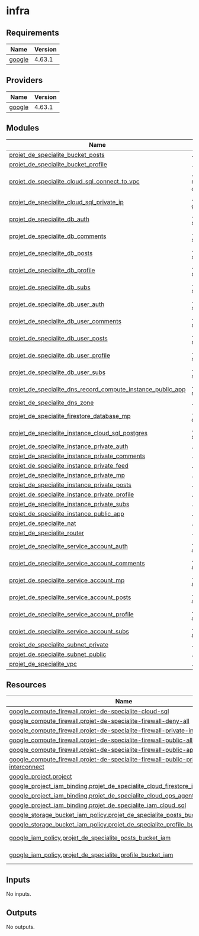 # infra
<!-- BEGIN_TF_DOCS -->
## Requirements

| Name | Version |
|------|---------|
| <a name="requirement_google"></a> [google](#requirement\_google) | 4.63.1 |

## Providers

| Name | Version |
|------|---------|
| <a name="provider_google"></a> [google](#provider\_google) | 4.63.1 |

## Modules

| Name | Source | Version |
|------|--------|---------|
| <a name="module_projet_de_specialite_bucket_posts"></a> [projet\_de\_specialite\_bucket\_posts](#module\_projet\_de\_specialite\_bucket\_posts) | ./modules/bucket | n/a |
| <a name="module_projet_de_specialite_bucket_profile"></a> [projet\_de\_specialite\_bucket\_profile](#module\_projet\_de\_specialite\_bucket\_profile) | ./modules/bucket | n/a |
| <a name="module_projet_de_specialite_cloud_sql_connect_to_vpc"></a> [projet\_de\_specialite\_cloud\_sql\_connect\_to\_vpc](#module\_projet\_de\_specialite\_cloud\_sql\_connect\_to\_vpc) | ./modules/service-networking-connection | n/a |
| <a name="module_projet_de_specialite_cloud_sql_private_ip"></a> [projet\_de\_specialite\_cloud\_sql\_private\_ip](#module\_projet\_de\_specialite\_cloud\_sql\_private\_ip) | ./modules/compute-global-address | n/a |
| <a name="module_projet_de_specialite_db_auth"></a> [projet\_de\_specialite\_db\_auth](#module\_projet\_de\_specialite\_db\_auth) | ./modules/cloud-sql-database | n/a |
| <a name="module_projet_de_specialite_db_comments"></a> [projet\_de\_specialite\_db\_comments](#module\_projet\_de\_specialite\_db\_comments) | ./modules/cloud-sql-database | n/a |
| <a name="module_projet_de_specialite_db_posts"></a> [projet\_de\_specialite\_db\_posts](#module\_projet\_de\_specialite\_db\_posts) | ./modules/cloud-sql-database | n/a |
| <a name="module_projet_de_specialite_db_profile"></a> [projet\_de\_specialite\_db\_profile](#module\_projet\_de\_specialite\_db\_profile) | ./modules/cloud-sql-database | n/a |
| <a name="module_projet_de_specialite_db_subs"></a> [projet\_de\_specialite\_db\_subs](#module\_projet\_de\_specialite\_db\_subs) | ./modules/cloud-sql-database | n/a |
| <a name="module_projet_de_specialite_db_user_auth"></a> [projet\_de\_specialite\_db\_user\_auth](#module\_projet\_de\_specialite\_db\_user\_auth) | ./modules/cloud-sql-user | n/a |
| <a name="module_projet_de_specialite_db_user_comments"></a> [projet\_de\_specialite\_db\_user\_comments](#module\_projet\_de\_specialite\_db\_user\_comments) | ./modules/cloud-sql-user | n/a |
| <a name="module_projet_de_specialite_db_user_posts"></a> [projet\_de\_specialite\_db\_user\_posts](#module\_projet\_de\_specialite\_db\_user\_posts) | ./modules/cloud-sql-user | n/a |
| <a name="module_projet_de_specialite_db_user_profile"></a> [projet\_de\_specialite\_db\_user\_profile](#module\_projet\_de\_specialite\_db\_user\_profile) | ./modules/cloud-sql-user | n/a |
| <a name="module_projet_de_specialite_db_user_subs"></a> [projet\_de\_specialite\_db\_user\_subs](#module\_projet\_de\_specialite\_db\_user\_subs) | ./modules/cloud-sql-user | n/a |
| <a name="module_projet_de_specialite_dns_record_compute_instance_public_app"></a> [projet\_de\_specialite\_dns\_record\_compute\_instance\_public\_app](#module\_projet\_de\_specialite\_dns\_record\_compute\_instance\_public\_app) | ./modules/dns-record | n/a |
| <a name="module_projet_de_specialite_dns_zone"></a> [projet\_de\_specialite\_dns\_zone](#module\_projet\_de\_specialite\_dns\_zone) | ./modules/dns-zone | n/a |
| <a name="module_projet_de_specialite_firestore_database_mp"></a> [projet\_de\_specialite\_firestore\_database\_mp](#module\_projet\_de\_specialite\_firestore\_database\_mp) | ./modules/firestore-database | n/a |
| <a name="module_projet_de_specialite_instance_cloud_sql_postgres"></a> [projet\_de\_specialite\_instance\_cloud\_sql\_postgres](#module\_projet\_de\_specialite\_instance\_cloud\_sql\_postgres) | ./modules/cloud-sql-instance | n/a |
| <a name="module_projet_de_specialite_instance_private_auth"></a> [projet\_de\_specialite\_instance\_private\_auth](#module\_projet\_de\_specialite\_instance\_private\_auth) | ./modules/compute | n/a |
| <a name="module_projet_de_specialite_instance_private_comments"></a> [projet\_de\_specialite\_instance\_private\_comments](#module\_projet\_de\_specialite\_instance\_private\_comments) | ./modules/compute | n/a |
| <a name="module_projet_de_specialite_instance_private_feed"></a> [projet\_de\_specialite\_instance\_private\_feed](#module\_projet\_de\_specialite\_instance\_private\_feed) | ./modules/compute | n/a |
| <a name="module_projet_de_specialite_instance_private_mp"></a> [projet\_de\_specialite\_instance\_private\_mp](#module\_projet\_de\_specialite\_instance\_private\_mp) | ./modules/compute | n/a |
| <a name="module_projet_de_specialite_instance_private_posts"></a> [projet\_de\_specialite\_instance\_private\_posts](#module\_projet\_de\_specialite\_instance\_private\_posts) | ./modules/compute | n/a |
| <a name="module_projet_de_specialite_instance_private_profile"></a> [projet\_de\_specialite\_instance\_private\_profile](#module\_projet\_de\_specialite\_instance\_private\_profile) | ./modules/compute | n/a |
| <a name="module_projet_de_specialite_instance_private_subs"></a> [projet\_de\_specialite\_instance\_private\_subs](#module\_projet\_de\_specialite\_instance\_private\_subs) | ./modules/compute | n/a |
| <a name="module_projet_de_specialite_instance_public_app"></a> [projet\_de\_specialite\_instance\_public\_app](#module\_projet\_de\_specialite\_instance\_public\_app) | ./modules/compute | n/a |
| <a name="module_projet_de_specialite_nat"></a> [projet\_de\_specialite\_nat](#module\_projet\_de\_specialite\_nat) | ./modules/nat | n/a |
| <a name="module_projet_de_specialite_router"></a> [projet\_de\_specialite\_router](#module\_projet\_de\_specialite\_router) | ./modules/router | n/a |
| <a name="module_projet_de_specialite_service_account_auth"></a> [projet\_de\_specialite\_service\_account\_auth](#module\_projet\_de\_specialite\_service\_account\_auth) | ./modules/service-account | n/a |
| <a name="module_projet_de_specialite_service_account_comments"></a> [projet\_de\_specialite\_service\_account\_comments](#module\_projet\_de\_specialite\_service\_account\_comments) | ./modules/service-account | n/a |
| <a name="module_projet_de_specialite_service_account_mp"></a> [projet\_de\_specialite\_service\_account\_mp](#module\_projet\_de\_specialite\_service\_account\_mp) | ./modules/service-account | n/a |
| <a name="module_projet_de_specialite_service_account_posts"></a> [projet\_de\_specialite\_service\_account\_posts](#module\_projet\_de\_specialite\_service\_account\_posts) | ./modules/service-account | n/a |
| <a name="module_projet_de_specialite_service_account_profile"></a> [projet\_de\_specialite\_service\_account\_profile](#module\_projet\_de\_specialite\_service\_account\_profile) | ./modules/service-account | n/a |
| <a name="module_projet_de_specialite_service_account_subs"></a> [projet\_de\_specialite\_service\_account\_subs](#module\_projet\_de\_specialite\_service\_account\_subs) | ./modules/service-account | n/a |
| <a name="module_projet_de_specialite_subnet_private"></a> [projet\_de\_specialite\_subnet\_private](#module\_projet\_de\_specialite\_subnet\_private) | ./modules/subnet | n/a |
| <a name="module_projet_de_specialite_subnet_public"></a> [projet\_de\_specialite\_subnet\_public](#module\_projet\_de\_specialite\_subnet\_public) | ./modules/subnet | n/a |
| <a name="module_projet_de_specialite_vpc"></a> [projet\_de\_specialite\_vpc](#module\_projet\_de\_specialite\_vpc) | ./modules/vpc | n/a |

## Resources

| Name | Type |
|------|------|
| [google_compute_firewall.projet-de-specialite-cloud-sql](https://registry.terraform.io/providers/hashicorp/google/4.63.1/docs/resources/compute_firewall) | resource |
| [google_compute_firewall.projet-de-specialite-firewall-deny-all](https://registry.terraform.io/providers/hashicorp/google/4.63.1/docs/resources/compute_firewall) | resource |
| [google_compute_firewall.projet-de-specialite-firewall-private-interconnect](https://registry.terraform.io/providers/hashicorp/google/4.63.1/docs/resources/compute_firewall) | resource |
| [google_compute_firewall.projet-de-specialite-firewall-public-allow-ssh](https://registry.terraform.io/providers/hashicorp/google/4.63.1/docs/resources/compute_firewall) | resource |
| [google_compute_firewall.projet-de-specialite-firewall-public-app-allow-http](https://registry.terraform.io/providers/hashicorp/google/4.63.1/docs/resources/compute_firewall) | resource |
| [google_compute_firewall.projet-de-specialite-firewall-public-private-interconnect](https://registry.terraform.io/providers/hashicorp/google/4.63.1/docs/resources/compute_firewall) | resource |
| [google_project.project](https://registry.terraform.io/providers/hashicorp/google/4.63.1/docs/resources/project) | resource |
| [google_project_iam_binding.projet_de_specialite_cloud_firestore_iam](https://registry.terraform.io/providers/hashicorp/google/4.63.1/docs/resources/project_iam_binding) | resource |
| [google_project_iam_binding.projet_de_specialite_cloud_ops_agent](https://registry.terraform.io/providers/hashicorp/google/4.63.1/docs/resources/project_iam_binding) | resource |
| [google_project_iam_binding.projet_de_specialite_iam_cloud_sql](https://registry.terraform.io/providers/hashicorp/google/4.63.1/docs/resources/project_iam_binding) | resource |
| [google_storage_bucket_iam_policy.projet_de_specialite_posts_bucket_iam_policy](https://registry.terraform.io/providers/hashicorp/google/4.63.1/docs/resources/storage_bucket_iam_policy) | resource |
| [google_storage_bucket_iam_policy.projet_de_specialite_profile_bucket_iam_policy](https://registry.terraform.io/providers/hashicorp/google/4.63.1/docs/resources/storage_bucket_iam_policy) | resource |
| [google_iam_policy.projet_de_specialite_posts_bucket_iam](https://registry.terraform.io/providers/hashicorp/google/4.63.1/docs/data-sources/iam_policy) | data source |
| [google_iam_policy.projet_de_specialite_profile_bucket_iam](https://registry.terraform.io/providers/hashicorp/google/4.63.1/docs/data-sources/iam_policy) | data source |

## Inputs

No inputs.

## Outputs

No outputs.
<!-- END_TF_DOCS -->